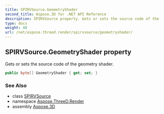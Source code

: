 ```yaml
---
title: SPIRVSource.GeometryShader
second_title: Aspose.3D for .NET API Reference
description: SPIRVSource property. Gets or sets the source code of the geometry shader
type: docs
weight: 40
url: /net/aspose.threed.render/spirvsource/geometryshader/
---
```

## SPIRVSource.GeometryShader property

Gets or sets the source code of the geometry shader.

```csharp
public byte[] GeometryShader { get; set; }
```

### See Also

* class [SPIRVSource](../)
* namespace [Aspose.ThreeD.Render](../../spirvsource/)
* assembly [Aspose.3D](../../../)


